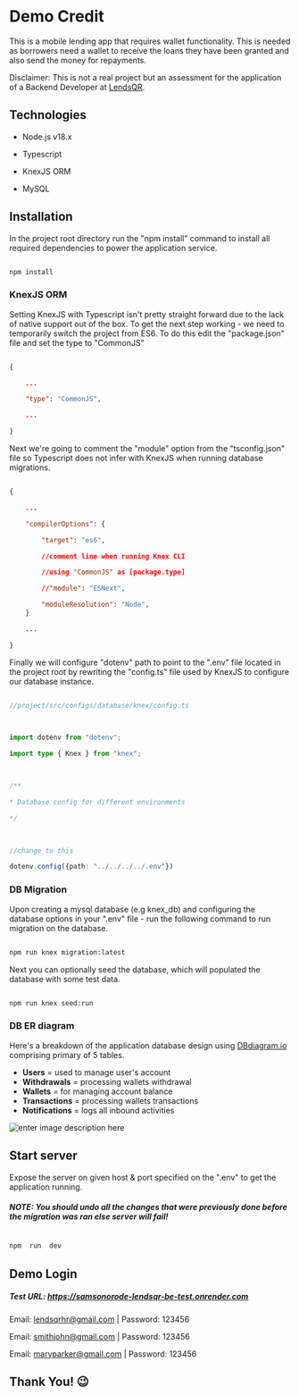 # Demo Credit

  

This is a mobile lending app that requires wallet functionality. This is needed as borrowers need a wallet to receive the loans they have been granted and also send the money for repayments.

  

Disclaimer: This is not a real project but an assessment for the application of a Backend Developer at [LendsQR](https://lendsqr.com).

## Technologies

  

* Node.js v18.x

* Typescript

* KnexJS ORM

* MySQL

  
  

## Installation

  

In the project root directory run the "npm install" command to install all required dependencies to power the application service.

  

```bash

npm install

```

  
  

### KnexJS ORM

Setting KnexJS with Typescript isn't pretty straight forward due to the lack of native support out of the box. To get the next step working - we need to temporarily switch the project from ES6. To do this edit the "package.json" file and set the type to "CommonJS"

  
  

```json

{

	...

	"type": "CommonJS",

	...

}

```

Next we're going to comment the "module" option from the "tsconfig.json" file so Typescript does not infer with KnexJS when running database migrations.

```json

{

	...

	"compilerOptions": {

		"target": "es6",

		//comment line when running Knex CLI

		//using "CommonJS" as [package.type]

		//"module": "ESNext",

		"moduleResolution": "Node",
	}

	...

}

```

  

Finally we will configure "dotenv" path to point to the ".env" file located in the project root by rewriting the "config.ts" file used by KnexJS to configure our database instance.

  

```typescript

//project/src/configs/database/knex/config.ts

  

import dotenv from "dotenv";

import type { Knex } from "knex";

  

/**

* Database config for different environments

*/

  

//change to this

dotenv.config({path: "../../../../.env"})

```

  

### DB Migration

  

Upon creating a mysql database (e.g knex_db) and configuring the database options in your ".env" file - run the following command to run migration on the database.

  

```bash

npm run knex migration:latest

```

  

Next you can optionally seed the database, which will populated the database with some test data.

  

```bash

npm run knex seed:run

```

### DB ER diagram
Here's a breakdown of the application database design using [DBdiagram.io](https://dbdiagram.io/) comprising primary of 5 tables.

* **Users** = used to manage user's account
* **Withdrawals** = processing wallets withdrawal 
* **Wallets** = for managing account balance
* **Transactions** = processing wallets transactions
* **Notifications** = logs all inbound activities


![enter image description here](https://lh3.googleusercontent.com/u/0/drive-viewer/AKGpihYqjq4rTjmYVSeyTKVx1AeNW_Ex8dKlhLhDDaeVhVc11mxeV8WJgBRdGsQXO3L0SOQaRwj6cvrEnDLmkMJioKZtav88Zw=w1366-h651)
  


##  Start server

  

Expose the server on given host & port specified on the ".env" to get the application running.

  

#####  NOTE: You should undo all the changes that were previously done before the migration was ran else server will fail!

```bash

npm  run  dev

```

  

##  Demo Login

  

#####  Test URL: https://samsonorode-lendsqr-be-test.onrender.com

  

Email: lendsqrhr@gmail.com | Password: 123456

Email: smithjohn@gmail.com | Password: 123456

Email: maryparker@gmail.com | Password: 123456

  
  

##  Thank You! 😉